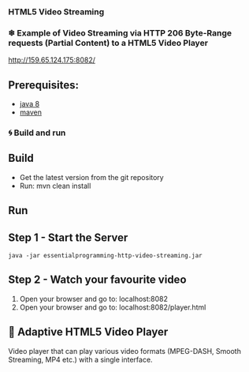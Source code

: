 ### HTML5 Video Streaming

### ❄ Example of Video Streaming via HTTP 206 Byte-Range requests (Partial Content) to a HTML5 Video Player

http://159.65.124.175:8082/

Prerequisites:
---------------

* [java 8](http://www.oracle.com/technetwork/java/javase/downloads/index.html)
* [maven](https://maven.apache.org/)

### 🌀 Build and run
Build
---------------
* Get the latest version from the git repository
* Run: mvn clean install

Run
---------------
Step 1 - Start the Server
---------------
 `java -jar essentialprogramming-http-video-streaming.jar`

Step 2 - Watch your favourite video
---------------
 1. Open your browser and go to: localhost:8082
 2. Open your browser and go to: localhost:8082/player.html 

## 💎 Adaptive HTML5 Video Player
Video player that can play various video formats (MPEG-DASH, Smooth Streaming, MP4 etc.) with a single interface.
